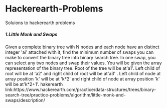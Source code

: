 # Hackerearth-Problems
Soluions to hackerearth problems 
<H5>1.Little Monk and Swaps</H5>
Given a complete binary tree with N nodes and each node have an distinct integer 'ai' attached with it, find the minimum number of swaps you can make to convert the binary tree into binary search tree. In one swap, you can select any two nodes and swap their values.
You will be given the array representation of the binary tree. Root of the tree will be at'a1'. Left child of root will be at 'a2' and right child of root will be at'a3' . Left child of node at array position 'k' will be at 'k*2' and right child of node at array position 'k' will be at'k*2+1'.
hakerearth link:https://www.hackerearth.com/practice/data-structures/trees/binary-search-tree/practice-problems/algorithm/little-monk-and-swaps/description/
